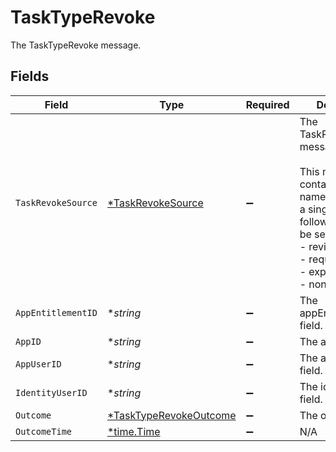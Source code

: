 # TaskTypeRevoke

The TaskTypeRevoke message.


## Fields

| Field                                                                                                                                                                                       | Type                                                                                                                                                                                        | Required                                                                                                                                                                                    | Description                                                                                                                                                                                 |
| ------------------------------------------------------------------------------------------------------------------------------------------------------------------------------------------- | ------------------------------------------------------------------------------------------------------------------------------------------------------------------------------------------- | ------------------------------------------------------------------------------------------------------------------------------------------------------------------------------------------- | ------------------------------------------------------------------------------------------------------------------------------------------------------------------------------------------- |
| `TaskRevokeSource`                                                                                                                                                                          | [*TaskRevokeSource](../../models/shared/taskrevokesource.md)                                                                                                                                | :heavy_minus_sign:                                                                                                                                                                          | The TaskRevokeSource message.<br/><br/>This message contains a oneof named origin. Only a single field of the following list may be set at a time:<br/>  - review<br/>  - request<br/>  - expired<br/>  - nonUsage<br/> |
| `AppEntitlementID`                                                                                                                                                                          | **string*                                                                                                                                                                                   | :heavy_minus_sign:                                                                                                                                                                          | The appEntitlementId field.                                                                                                                                                                 |
| `AppID`                                                                                                                                                                                     | **string*                                                                                                                                                                                   | :heavy_minus_sign:                                                                                                                                                                          | The appId field.                                                                                                                                                                            |
| `AppUserID`                                                                                                                                                                                 | **string*                                                                                                                                                                                   | :heavy_minus_sign:                                                                                                                                                                          | The appUserId field.                                                                                                                                                                        |
| `IdentityUserID`                                                                                                                                                                            | **string*                                                                                                                                                                                   | :heavy_minus_sign:                                                                                                                                                                          | The identityUserId field.                                                                                                                                                                   |
| `Outcome`                                                                                                                                                                                   | [*TaskTypeRevokeOutcome](../../models/shared/tasktyperevokeoutcome.md)                                                                                                                      | :heavy_minus_sign:                                                                                                                                                                          | The outcome field.                                                                                                                                                                          |
| `OutcomeTime`                                                                                                                                                                               | [*time.Time](https://pkg.go.dev/time#Time)                                                                                                                                                  | :heavy_minus_sign:                                                                                                                                                                          | N/A                                                                                                                                                                                         |